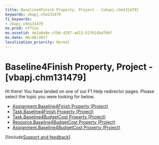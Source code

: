 ```yaml
---
title: Baseline4Finish Property, Project - [vbapj.chm131479]
keywords: vbapj.chm131479
f1_keywords:
- vbapj.chm131479
ms.prod: office
ms.assetid: 4e1a6e0e-cfb6-4287-a413-517b14bdf0bf
ms.date: 06/08/2017
localization_priority: Normal
---
```



# Baseline4Finish Property, Project - [vbapj.chm131479]

Hi there! You have landed on one of our F1 Help redirector pages. Please select the topic you were looking for below.

- [Assignment.Baseline4Finish Property (Project)](http://msdn.microsoft.com/library/3339d680-94b3-48d6-86a1-cab385465bd9%28Office.15%29.aspx)
- [Task.Baseline4Finish Property (Project)](http://msdn.microsoft.com/library/c649027f-1c58-cb4d-b140-b14b74cecca6%28Office.15%29.aspx)
- [Task.Baseline4BudgetCost Property (Project)](http://msdn.microsoft.com/library/9d9d6e31-ee4c-6a11-a722-000929221c3e%28Office.15%29.aspx)
- [Resource.Baseline4BudgetCost Property (Project)](http://msdn.microsoft.com/library/708ea542-3f45-3e41-0b0b-6172f0f0136f%28Office.15%29.aspx)
- [Assignment.Baseline4BudgetCost Property (Project)](http://msdn.microsoft.com/library/7ebc26fa-dbd3-2372-4566-68c854990038%28Office.15%29.aspx)

[!include[Support and feedback](~/includes/feedback-boilerplate.md)]